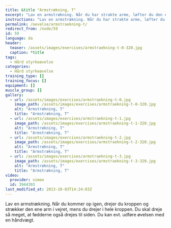 ```yaml
---
title: &title "Armstrækning, T"
excerpt: "Lav en armstrækning. Når du har strakte arme, løfter du den ene arm op, så du står som et T og overkroppen er vinkelret på gulvet."
instructions: "Lav en armstrækning. Når du har strakte arme, løfter du den ene arm op, så du står som et T og overkroppen er vinkelret på gulvet."
permalink: /oevelse/armstraekning-t/
redirect_from: /node/59
id: 59
language: da
header:
  teaser: /assets/images/exercises/armstraekning-t-0-320.jpg
  caption: *title
tags:
  - Hård styrkeøvelse
categories:
  - Hård styrkeøvelse
training_type: []
training_focus: []
equipment: []
muscle_group: []
gallery:
  - url: /assets/images/exercises/armstraekning-t-0.jpg
    image_path: /assets/images/exercises/armstraekning-t-0-320.jpg
    alt: "Armstrækning, T"
    title: "Armstrækning, T"
  - url: /assets/images/exercises/armstraekning-t-1.jpg
    image_path: /assets/images/exercises/armstraekning-t-1-320.jpg
    alt: "Armstrækning, T"
    title: "Armstrækning, T"
  - url: /assets/images/exercises/armstraekning-t-2.jpg
    image_path: /assets/images/exercises/armstraekning-t-2-320.jpg
    alt: "Armstrækning, T"
    title: "Armstrækning, T"
  - url: /assets/images/exercises/armstraekning-t-3.jpg
    image_path: /assets/images/exercises/armstraekning-t-3-320.jpg
    alt: "Armstrækning, T"
    title: "Armstrækning, T"
video:
  provider: vimeo
  id: 3944393
last_modified_at: 2013-10-03T14:24:03Z
---
```


Lav en armstrækning. Når du kommer op igen, drejer du kroppen og strækker den ene arm i vejret, mens du drejer i hele kroppen. Du skal dreje så meget, at fødderne også drejes til siden. Du kan evt. udføre øvelsen med en håndvægt.

